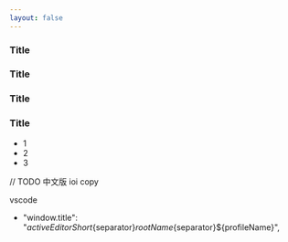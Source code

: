 ```yaml
---
layout: false
---
```


### Title <Badge type="info" text="default" /> 
### Title <Badge type="tip" text="^1.9.0" /> 
### Title <Badge type="warning" text="beta" />
### Title <Badge type="danger" text="caution" />

- 1
- 2
- 3

// TODO 中文版 ioi copy


vscode 

- "window.title": "${activeEditorShort}${separator}${rootName}${separator}${profileName}",